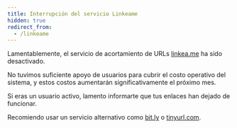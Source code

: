 ```yaml
---
title: Interrupción del servicio Linkeame
hidden: true
redirect_from:
  - /linkeame
---
```


Lamentablemente, el servicio de acortamiento de URLs [linkea.me]() ha sido
desactivado.

No tuvimos suficiente apoyo de usuarios para cubrir el costo operativo del
sistema, y estos costos aumentarán significativamente el próximo mes.

Si eras un usuario activo, lamento informarte que tus enlaces han dejado de
funcionar.

Recomiendo usar un servicio alternativo como [bit.ly](bitly.com) o
[tinyurl.com](tinyurl.com).
